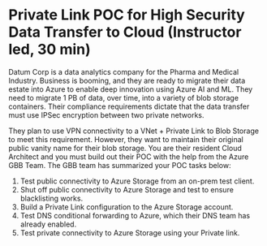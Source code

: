 # Private Link POC for High Security Data Transfer to Cloud (Instructor led, 30 min)

Datum Corp is a data analytics company for the Pharma and Medical Industry. Business is booming, and they are ready to migrate their data estate into Azure to enable deep innovation using Azure AI and ML. They need to migrate 1 PB of data, over time, into a variety of blob storage containers. Their compliance requirements dictate that the data transfer must use IPSec encryption between two private networks.

They plan to use VPN connectivity to a VNet + Private Link to Blob Storage to meet this requirement. However, they want to maintain their original public vanity name for their blob storage. You are their resident Cloud Architect and you must build out their POC with the help from the Azure GBB Team. The GBB team has summarized your POC tasks below:

1.	Test public connectivity to Azure Storage from an on-prem test client.  
2.	Shut off public connectivity to Azure Storage and test to ensure blacklisting works.  
3.	Build a Private Link configuration to the Azure Storage account.  
4.	Test DNS conditional forwarding to Azure, which their DNS team has already enabled. 
5.	Test private connectivity to Azure Storage using your Private link.  
